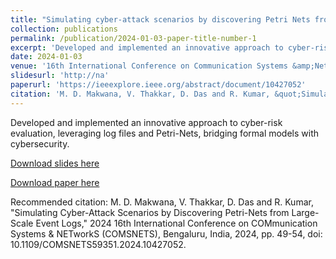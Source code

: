```yaml
---
title: "Simulating cyber-attack scenarios by discovering Petri Nets from large scale event logs"
collection: publications
permalink: /publication/2024-01-03-paper-title-number-1
excerpt: 'Developed and implemented an innovative approach to cyber-risk evaluation, leveraging log files and Petri-Nets, bridging formal models with cybersecurity.'
date: 2024-01-03
venue: '16th International Conference on Communication Systems &amp;NetworkS (COMSNETS)'
slidesurl: 'http://na'
paperurl: 'https://ieeexplore.ieee.org/abstract/document/10427052'
citation: 'M. D. Makwana, V. Thakkar, D. Das and R. Kumar, &quot;Simulating Cyber-Attack Scenarios by Discovering Petri-Nets from Large-Scale Event Logs,&quot; 2024 16th International Conference on COMmunication Systems &amp; NETworkS (COMSNETS), Bengaluru, India, 2024, pp. 49-54, doi: 10.1109/COMSNETS59351.2024.10427052.'
---
```

Developed and implemented an innovative approach to cyber-risk evaluation, leveraging log files and Petri-Nets, bridging formal models with cybersecurity.

[Download slides here](http://na)

[Download paper here](https://ieeexplore.ieee.org/abstract/document/10427052)

Recommended citation: M. D. Makwana, V. Thakkar, D. Das and R. Kumar, "Simulating Cyber-Attack Scenarios by Discovering Petri-Nets from Large-Scale Event Logs," 2024 16th International Conference on COMmunication Systems & NETworkS (COMSNETS), Bengaluru, India, 2024, pp. 49-54, doi: 10.1109/COMSNETS59351.2024.10427052.
